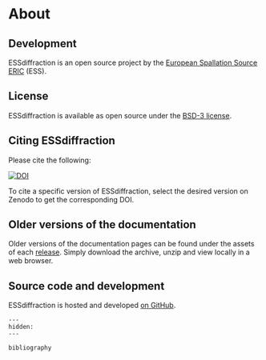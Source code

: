 # About

## Development

ESSdiffraction is an open source project by the [European Spallation Source ERIC](https://ess.eu/) (ESS).

## License

ESSdiffraction is available as open source under the [BSD-3 license](https://opensource.org/license/BSD-3-Clause).

## Citing ESSdiffraction

Please cite the following:

[![DOI](https://zenodo.org/badge/DOI/10.5281/zenodo.10369509.svg)](https://zenodo.org/doi/10.5281/zenodo.10369509)

To cite a specific version of ESSdiffraction, select the desired version on Zenodo to get the corresponding DOI.

## Older versions of the documentation

Older versions of the documentation pages can be found under the assets of each [release](https://github.com/scipp/essdiffraction/releases).
Simply download the archive, unzip and view locally in a web browser.

## Source code and development

ESSdiffraction is hosted and developed [on GitHub](https://github.com/scipp/essdiffraction).

```{toctree}
---
hidden:
---

bibliography
```
